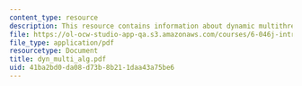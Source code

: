 ```yaml
---
content_type: resource
description: This resource contains information about dynamic multithreaded algorithms.
file: https://ol-ocw-studio-app-qa.s3.amazonaws.com/courses/6-046j-introduction-to-algorithms-sma-5503-fall-2005/41ba2bd0da08d73b8b211daa43a75be6_dyn_multi_alg.pdf
file_type: application/pdf
resourcetype: Document
title: dyn_multi_alg.pdf
uid: 41ba2bd0-da08-d73b-8b21-1daa43a75be6
---
```

